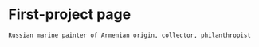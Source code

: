 # First-project page


```
Russian marine painter of Armenian origin, collector, philanthropist 
```